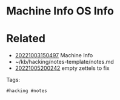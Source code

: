 # Machine Info OS Info

# Related

- [20221003150497](/zet/20221003150497/README.md) Machine Info
- ~/kb/hacking/notes-template/notes.md
- [20221005200242](/zet/20221005200242/README.md) empty zettels to fix

Tags:

    #hacking #notes 
